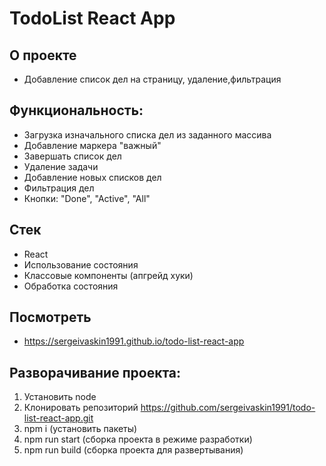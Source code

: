 # TodoList React App

## О проекте 
- Добавление список дел на страницу, удаление,фильтрация

## Функциональность:
 - Загрузка изначального списка дел из заданного массива
 - Добавление маркера "важный"
 - Завершать список дел
 - Удаление задачи
 - Добавление новых списков дел
 - Фильтрация дел
 - Кнопки: "Done", "Active", "All"

 ## Стек
- React
- Использование состояния
- Классовые компоненты (апгрейд хуки)
- Обработка состояния

## Посмотреть
 - https://sergeivaskin1991.github.io/todo-list-react-app
 
 ## Разворачивание проекта:  

  1. Установить node
  2. Клонировать репозиторий https://github.com/sergeivaskin1991/todo-list-react-app.git
  3. npm i (установить пакеты)
  4. npm run start (сборка проекта в режиме разработки)
  5. npm run build (сборка проекта для развертывания)
